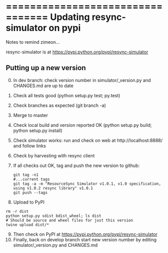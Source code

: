 =================================
Updating resync-simulator on pypi
=================================

Notes to remind zimeon...

resync-simulator is at https://pypi.python.org/pypi/resync-simulator

Putting up a new version
------------------------

0. In dev branch: check version number in simulator/_version.py and CHANGES.md are up to date
1. Check all tests good (python setup.py test; py.test)
2. Check branches as expected (git branch -a)
3. Merge to master
4. Check local build and version reported OK (python setup.py build; python setup.py install)
5. Check simulator works: run and check on web at http://localhost:8888/ and follow links
6. Check by harvesting with resync client
7. If all checks out OK, tag and push the new version to github:

    ```
    git tag -n1
    #...current tags
    git tag -a -m "ResourceSync Simulator v1.0.1, v1.0 specification, using v1.0.2 resync library" v1.0.1
    git push --tags

8. Upload to PyPI

```
rm -r dist
python setup.py sdist bdist_wheel; ls dist
# Should be source and wheel files for just this version
twine upload dist/*
```

9. Then check on PyPI at https://pypi.python.org/pypi/resync-simulator
10. Finally, back on develop branch start new version number by editing simulator/_version.py and CHANGES.md

